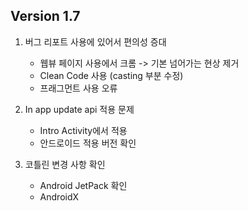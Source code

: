 ## Version 1.7
1. 버그 리포트 사용에 있어서 편의성 증대
    - 웹뷰 페이지 사용에서 크롬 -> 기본 넘어가는 현상 제거
    - Clean Code 사용 (casting 부분 수정)
    - 프래그먼트 사용 오류 

2. In app update api 적용 문제
    - Intro Activity에서 적용
    - 안드로이드 적용 버전 확인

3. 코틀린 변경 사항 확인
    - Android JetPack 확인
    - AndroidX 
    
    
